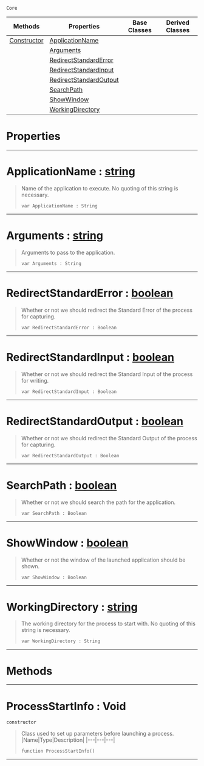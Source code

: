  `Core`

|Methods|Properties|Base Classes|Derived Classes|
|---|---|---|---|
|[ Constructor](https://github.com/ZilchEngine/ZilchDocs/blob/master/code_reference/nada_base_types/processstartinfo.markdown#processstartinfo-void)|[ ApplicationName](https://github.com/ZilchEngine/ZilchDocs/blob/master/code_reference/nada_base_types/processstartinfo.markdown#applicationname-zero-eng)| | |
| |[ Arguments](https://github.com/ZilchEngine/ZilchDocs/blob/master/code_reference/nada_base_types/processstartinfo.markdown#arguments-zero-engine-do)| | |
| |[ RedirectStandardError](https://github.com/ZilchEngine/ZilchDocs/blob/master/code_reference/nada_base_types/processstartinfo.markdown#redirectstandarderror-ze)| | |
| |[ RedirectStandardInput](https://github.com/ZilchEngine/ZilchDocs/blob/master/code_reference/nada_base_types/processstartinfo.markdown#redirectstandardinput-ze)| | |
| |[ RedirectStandardOutput](https://github.com/ZilchEngine/ZilchDocs/blob/master/code_reference/nada_base_types/processstartinfo.markdown#redirectstandardoutput-z)| | |
| |[ SearchPath](https://github.com/ZilchEngine/ZilchDocs/blob/master/code_reference/nada_base_types/processstartinfo.markdown#searchpath-zero-engine-d)| | |
| |[ ShowWindow](https://github.com/ZilchEngine/ZilchDocs/blob/master/code_reference/nada_base_types/processstartinfo.markdown#showwindow-zero-engine-d)| | |
| |[ WorkingDirectory](https://github.com/ZilchEngine/ZilchDocs/blob/master/code_reference/nada_base_types/processstartinfo.markdown#workingdirectory-zero-en)| | |


 #  Properties


---  
 #  ApplicationName : [string](https://github.com/ZilchEngine/ZilchDocs/blob/master/code_reference/nada_base_types/string.markdown)

> Name of the application to execute. No quoting of this string is necessary.
> ``` lang=cpp, name=Nada
> var ApplicationName : String


---  
 #  Arguments : [string](https://github.com/ZilchEngine/ZilchDocs/blob/master/code_reference/nada_base_types/string.markdown)

> Arguments to pass to the application.
> ``` lang=cpp, name=Nada
> var Arguments : String


---  
 #  RedirectStandardError : [boolean](https://github.com/ZilchEngine/ZilchDocs/blob/master/code_reference/nada_base_types/boolean.markdown)

> Whether or not we should redirect the Standard Error of the process for capturing.
> ``` lang=cpp, name=Nada
> var RedirectStandardError : Boolean


---  
 #  RedirectStandardInput : [boolean](https://github.com/ZilchEngine/ZilchDocs/blob/master/code_reference/nada_base_types/boolean.markdown)

> Whether or not we should redirect the Standard Input of the process for writing.
> ``` lang=cpp, name=Nada
> var RedirectStandardInput : Boolean


---  
 #  RedirectStandardOutput : [boolean](https://github.com/ZilchEngine/ZilchDocs/blob/master/code_reference/nada_base_types/boolean.markdown)

> Whether or not we should redirect the Standard Output of the process for capturing.
> ``` lang=cpp, name=Nada
> var RedirectStandardOutput : Boolean


---  
 #  SearchPath : [boolean](https://github.com/ZilchEngine/ZilchDocs/blob/master/code_reference/nada_base_types/boolean.markdown)

> Whether or not we should search the path for the application.
> ``` lang=cpp, name=Nada
> var SearchPath : Boolean


---  
 #  ShowWindow : [boolean](https://github.com/ZilchEngine/ZilchDocs/blob/master/code_reference/nada_base_types/boolean.markdown)

> Whether or not the window of the launched application should be shown.
> ``` lang=cpp, name=Nada
> var ShowWindow : Boolean


---  
 #  WorkingDirectory : [string](https://github.com/ZilchEngine/ZilchDocs/blob/master/code_reference/nada_base_types/string.markdown)

> The working directory for the process to start with. No quoting of this string is necessary.
> ``` lang=cpp, name=Nada
> var WorkingDirectory : String


---  
 #  Methods


---  
 #  ProcessStartInfo : Void

 `constructor`

> Class used to set up parameters before launching a process.
> |Name|Type|Description|
> |---|---|---|
> ``` lang=cpp, name=Nada
> function ProcessStartInfo()
> ``` 


---  
 

 